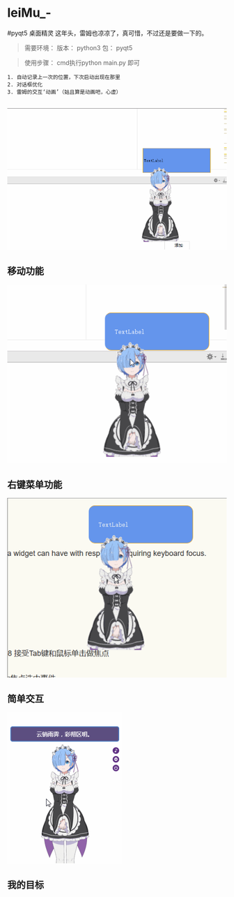 # leiMu_-
#pyqt5 桌面精灵
这年头，雷姆也凉凉了，真可惜，不过还是要做一下的。
>需要环境：
>版本：
python3
>包：
pyqt5

> 使用步骤：
cmd执行python main.py 即可
```
1. 自动记录上一次的位置，下次启动出现在那里
2. 对话框优化
3. 雷姆的交互‘动画’（姑且算是动画吧，心虚）


```
![移动功能](https://github.com/frankcreating/leiMu_-/blob/master/gif/move.gif)
</br>
## 移动功能
![右键菜单功能](https://github.com/frankcreating/leiMu_-/blob/master/gif/btn.gif)
</br>
## 右键菜单功能
![简单交互](https://github.com/frankcreating/leiMu_-/blob/master/gif/focus.gif)
</br>
## 简单交互
![我的目标](https://github.com/frankcreating/leiMu_-/blob/master/gif/test.gif)
## 我的目标
</br>
